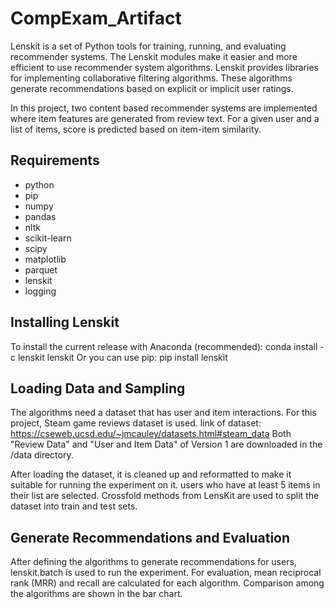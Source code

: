# CompExam_Artifact
Lenskit is a set of Python tools for training, running, and evaluating recommender systems. The Lenskit modules make it easier and more efficient to use recommender system algorithms. Lenskit provides libraries for implementing collaborative filtering algorithms. These algorithms generate recommendations based on explicit or implicit user ratings.

In this project, two content based recommender systems are implemented where item features are generated from review text. For a given user and a list of items, score is predicted based on item-item similarity.

## Requirements

* python
* pip
* numpy
* pandas
* nltk
* scikit-learn
* scipy
* matplotlib
* parquet
* lenskit
* logging

## Installing Lenskit

To install the current release with Anaconda (recommended):
conda install -c lenskit lenskit
Or you can use pip:
pip install lenskit
## Loading Data and Sampling
The algorithms need a dataset that has user and item interactions. For this project, Steam game reviews dataset is used. 
link of dataset: https://cseweb.ucsd.edu/~jmcauley/datasets.html#steam_data
Both "Review Data" and "User and Item Data" of Version 1 are downloaded in the /data directory.

After loading the dataset, it is cleaned up and reformatted to make it suitable for running the experiment on it.
 users who have at least 5 items in their list are selected. 
Crossfold methods from LensKit are used to split the dataset into train and test sets.
## Generate Recommendations and Evaluation
After defining the algorithms to generate recommendations for users, lenskit.batch is used to run the experiment.
For evaluation, mean reciprocal rank (MRR) and recall are calculated for each algorithm. Comparison among the algorithms are shown in the bar chart.
